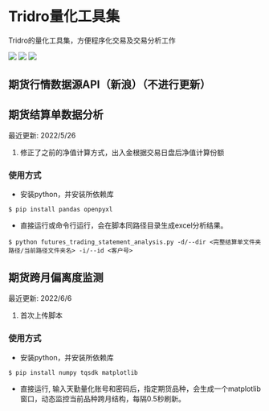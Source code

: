 # Tridro量化工具集
Tridro的量化工具集，方便程序化交易及交易分析工作
<p align="left">
    <img src ="https://img.shields.io/badge/platform-windows|linux|-green.svg" />
    <img src ="https://img.shields.io/badge/python-3.7+-blue.svg" />
    <img src ="https://img.shields.io/badge/license-Apache2.0-orange" />
</p>

## 期货行情数据源API（新浪）（不进行更新）
  
## 期货结算单数据分析
最近更新: 2022/5/26
1. 修正了之前的净值计算方式，出入金根据交易日盘后净值计算份额
### 使用方式
* 安装python，并安装所依赖库
``` {.sourceCode .bash}
$ pip install pandas openpyxl
```
* 直接运行或命令行运行，会在脚本同路径目录生成excel分析结果。
``` {.sourceCode .bash}
$ python futures_trading_statement_analysis.py -d/--dir <完整结算单文件夹路径/当前路径文件夹名> -i/--id <客户号>
```
## 期货跨月偏离度监测
最近更新: 2022/6/6
1. 首次上传脚本
### 使用方式
* 安装python，并安装所依赖库
``` {.sourceCode .bash}
$ pip install numpy tqsdk matplotlib
```
* 直接运行, 输入天勤量化账号和密码后，指定期货品种，会生成一个matplotlib窗口，动态监控当前品种跨月结构，每隔0.5秒刷新。
